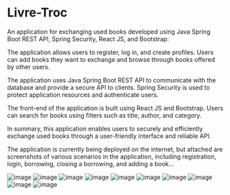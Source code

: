 # Livre-Troc

An application for exchanging used books developed using Java Spring Boot REST API, Spring Security, React JS, and Bootstrap:

The application allows users to register, log in, and create profiles. Users can add books they want to exchange and browse through books offered by other users.

The application uses Java Spring Boot REST API to communicate with the database and provide a secure API to clients. Spring Security is used to protect application resources and authenticate users.

The front-end of the application is built using React JS and Bootstrap. Users can search for books using filters such as title, author, and category.

In summary, this application enables users to securely and efficiently exchange used books through a user-friendly interface and reliable API.

The application is currently being deployed on the internet, but attached are screenshots of various scenarios in the application, including registration, login, borrowing, closing a borrowing, and adding a book...


![image](https://user-images.githubusercontent.com/104898751/231434434-c762b297-b536-4005-8dc1-0ce8bf78bd35.png)
![image](https://user-images.githubusercontent.com/104898751/231433624-c88d0c4d-542f-45dc-adfd-83f6ffc03d1e.png)
![image](https://user-images.githubusercontent.com/104898751/231433772-ba774eba-fd3b-4879-b7d9-16ba222bd038.png)
![image](https://user-images.githubusercontent.com/104898751/231433915-7739624e-875c-43ea-a500-fc508994b77c.png)
![image](https://user-images.githubusercontent.com/104898751/231433982-cf57388b-fe21-4d9f-8827-43c254e7be28.png)
![image](https://user-images.githubusercontent.com/104898751/231434075-e463d03a-84a0-447a-ae2c-3cfe0a271213.png)
![image](https://user-images.githubusercontent.com/104898751/231434142-4ddcd480-f723-44d3-a400-0f3391235aee.png)
![image](https://user-images.githubusercontent.com/104898751/231434242-b690a5c9-bd49-46d7-ba69-a50d194765de.png)
![image](https://user-images.githubusercontent.com/104898751/231434346-651795ef-e73d-4609-b1a6-8752118dd5f0.png)
![image](https://user-images.githubusercontent.com/104898751/231434629-42b4f775-3d7f-4a36-bee4-e508f6fa2e78.png)




